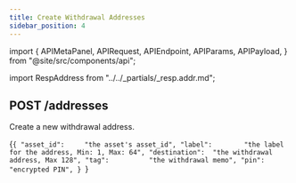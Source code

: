```yaml
---
title: Create Withdrawal Addresses
sidebar_position: 4
---
```


import {
  APIMetaPanel,
  APIRequest,
  APIEndpoint,
  APIParams,
  APIPayload,
} from "@site/src/components/api";

import RespAddress from "../../_partials/_resp.addr.md";

## POST /addresses

Create a new withdrawal address.

<APIEndpoint url="/addresses" />

<APIMetaPanel scope="Authorized" scopeNote="" />

<APIPayload>{`{
  "asset_id":     "the asset's asset_id",
  "label":        "the label for the address, Min: 1, Max: 64",
  "destination":  "the withdrawal address, Max 128",
  "tag":          "the withdrawal memo",
  "pin":          "encrypted PIN",
}
`}</APIPayload>

<APIRequest
  title="Create an ETH address"
  method="POST"
  url='/addresses --data &apos;{"asset_id":"43d61dcd-e413-450d-80b8-101d5e903357","label":"Jason ETH Address","pin":"nRF5OyFmO4REG6lcPk1jwKDJrENim791uLe+HH0g7EwQHXK9FgCMJl5RDKbeCNDW","destination":"0x86fa049857e0209aa7d9e616f7eb3b3b78ecfdb0", "tag": "", "label": ""}&apos;'
/>

<RespAddress />
